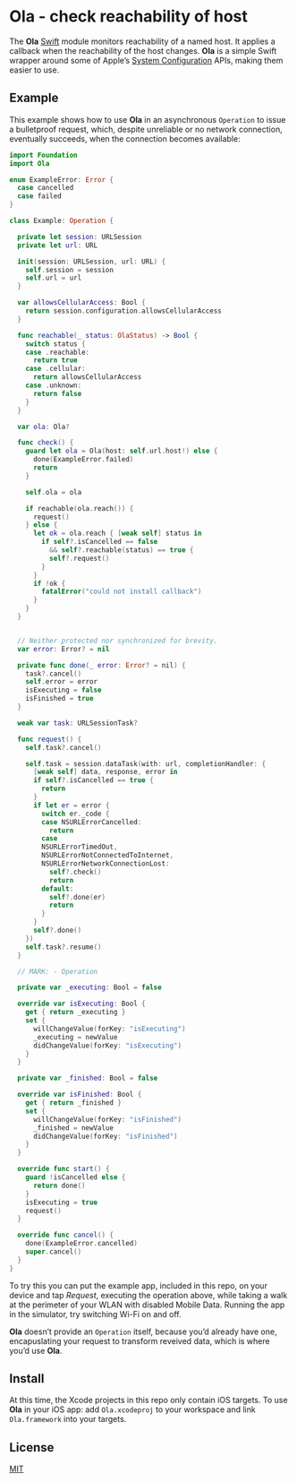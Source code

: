 # Ola - check reachability of host

The **Ola** [Swift](https://swift.org/) module monitors reachability of a named host. It applies a callback when the reachability of the host changes. **Ola** is a simple Swift wrapper around some of Apple’s [System Configuration](https://developer.apple.com/reference/SystemConfiguration) APIs, making them easier to use.

## Example

This example shows how to use **Ola** in an asynchronous `Operation` to issue a bulletproof request, which, despite unreliable or no network connection, eventually succeeds, when the connection becomes available:

```swift
import Foundation
import Ola

enum ExampleError: Error {
  case cancelled
  case failed
}

class Example: Operation {

  private let session: URLSession
  private let url: URL

  init(session: URLSession, url: URL) {
    self.session = session
    self.url = url
  }

  var allowsCellularAccess: Bool {
    return session.configuration.allowsCellularAccess
  }

  func reachable(_ status: OlaStatus) -> Bool {
    switch status {
    case .reachable:
      return true
    case .cellular:
      return allowsCellularAccess
    case .unknown:
      return false
    }
  }

  var ola: Ola?

  func check() {
    guard let ola = Ola(host: self.url.host!) else {
      done(ExampleError.failed)
      return
    }

    self.ola = ola

    if reachable(ola.reach()) {
      request()
    } else {
      let ok = ola.reach { [weak self] status in
        if self?.isCancelled == false
          && self?.reachable(status) == true {
          self?.request()
        }
      }
      if !ok {
        fatalError("could not install callback")
      }
    }
  }


  // Neither protected nor synchronized for brevity.
  var error: Error? = nil

  private func done(_ error: Error? = nil) {
    task?.cancel()
    self.error = error
    isExecuting = false
    isFinished = true
  }

  weak var task: URLSessionTask?

  func request() {
    self.task?.cancel()

    self.task = session.dataTask(with: url, completionHandler: {
      [weak self] data, response, error in
      if self?.isCancelled == true {
        return
      }
      if let er = error {
        switch er._code {
        case NSURLErrorCancelled:
          return
        case
        NSURLErrorTimedOut,
        NSURLErrorNotConnectedToInternet,
        NSURLErrorNetworkConnectionLost:
          self?.check()
          return
        default:
          self?.done(er)
          return
        }
      }
      self?.done()
    })
    self.task?.resume()
  }

  // MARK: - Operation

  private var _executing: Bool = false

  override var isExecuting: Bool {
    get { return _executing }
    set {
      willChangeValue(forKey: "isExecuting")
      _executing = newValue
      didChangeValue(forKey: "isExecuting")
    }
  }

  private var _finished: Bool = false

  override var isFinished: Bool {
    get { return _finished }
    set {
      willChangeValue(forKey: "isFinished")
      _finished = newValue
      didChangeValue(forKey: "isFinished")
    }
  }

  override func start() {
    guard !isCancelled else {
      return done()
    }
    isExecuting = true
    request()
  }

  override func cancel() {
    done(ExampleError.cancelled)
    super.cancel()
  }
}
```

To try this you can put the example app, included in this repo, on your device and tap *Request*, executing the operation above, while taking a walk at the perimeter of your WLAN with disabled Mobile Data. Running the app in the simulator, try switching Wi-Fi on and off.

**Ola** doesn’t provide an `Operation` itself, because you’d already have one, encapuslating your request to transform reveived data, which is where you’d use **Ola**.

## Install

At this time, the Xcode projects in this repo only contain iOS targets. To use **Ola** in your iOS app: add `Ola.xcodeproj` to your workspace and link `Ola.framework` into your targets.

## License

[MIT](https://raw.github.com/michaelnisi/ola/master/LICENSE)

